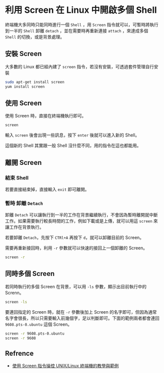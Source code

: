 # 利用 Screen 在 Linux 中開啟多個 Shell

終端機大多同時只能同時進行一個 `Shell` ，用 `Screen` 指令就可以，可暫時將執行到一半的 `Shell` 卸離 `detach` ，並在需要時再重新連接 `attach` ，來達成多個 `Shell` 的切換，或是背景處理。

## 安裝 Screen

大多數的 Linux 都已經內建了 `screen` 指令，若沒有安裝，可透過套件管理自行安裝

``` bash
sudo apt-get install screen
yum install screen
```

## 使用 Screen

使用 Screen 時，直接在終端機執行即可。

``` bash
screen
```

輸入 `screen` 後會出現一些訊息，按下 `enter` 後就可以進入新的 Shell。

這個新的 Shell 其實跟一般 Shell 沒什麼不同，用的指令在這也都能用。

## 離開 Screen

### 結束 Shell

若要直接結束掉，直接輸入 `exit` 即可離開。

### 暫時 卸離 `Detach`

卸離 `Detach` 可以讓執行到一半的工作在背景繼續執行，不會因為暫時離開就中斷工作。如果需要執行較長時間的工作，例如下載或是上傳，就可以用這 `screen` 來讓工作在背景執行。

若要卸離 `Detach`，先按下 `CTRl+A` 再按下 `d`，就可以卸離目前的 Screen。

需要再重新接回時，利用 `-r` 參數就可以快速的接回上一個卸離的 Screen。

``` bash
screen -r
```

## 同時多個 Screen

若同時執行的多個 Screen 在背景，可以用 `-ls` 參數，顯示出目前執行中的 Screnn。

``` bash
screen -ls
```

要連回指定的 Screen 時，就在 `-r` 參數後加上 Screen 的名字即可，但因為通常名字會很長，所以只需要輸入前幾個字，足以判斷即可。下面的範例兩者都會連回 `9608.pts-0.ubuntu` 這個 Screen。

``` bash
screen -r 9608.pts-0.ubuntu
screen -r 9608
```
## Refrence

- [使用 Screen 指令操控 UNIX/Linux 終端機的教學與範例](https://blog.gtwang.org/linux/screen-command-examples-to-manage-linux-terminals/)
